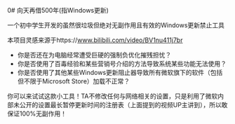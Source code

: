 0# 向天再借500年(指Windows更新)

一个初中学生开发的虽然很垃圾但绝对无副作用且有效的Windows更新禁止工具

本项目灵感来源于https://www.bilibili.com/video/BV1nu411j7br

* 你是否还在为电脑经常遭受巨硬的强制负优化摧残担忧？
* 你是否使用了百毒经验和某些营销号介绍的方法导致系统某些功能无法使用？
* 你是否使用了其他某些Windows更新阻止器导致所有微软旗下的软件（包括但不限于Microsoft Store）加载不正常？

你可以来试试这款小工具！TA不修改任何与网络相关的设置，只是利用了微软内部未公开的设置最长暂停更新时间的注册表（上面提到的视频UP主讲到），所以敢保证100%无副作用！

